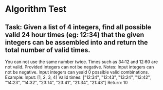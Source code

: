 # Algorithm Test


## Task: Given a list of 4 integers, find all possible valid 24 hour times (eg: 12:34) that the given integers can be assembled into and return the total number of valid times.
You can not use the same number twice.
Times such as 34:12 and 12:60 are not valid.
Provided integers can not be negative.
Notes: Input integers can not be negative.
Input integers can yeald 0 possible valid combinations.
Example:
	Input: [1, 2, 3, 4]
	Valid times: ["12:34", "12:43", "13:24", "13:42", "14:23", "14:32", "23:14", "23:41", "21:34", "21:43"]
	Return: 10
